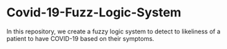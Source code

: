# Covid-19-Fuzz-Logic-System
In this repository, we create a fuzzy logic system to detect to likeliness of a patient to have COVID-19 based on their symptoms.

